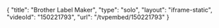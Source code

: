 {
    "title": "Brother Label Maker",
    "type": "solo",
    "layout": "iframe-static",
    "videoId": "150221793",
    "url": "\/tvpembed\/150221793"
}